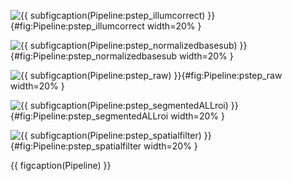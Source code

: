 <!-- MDFIGINCLUDE(Pipeline) -->
<div id="fig:Pipeline">


![{{ subfigcaption(Pipeline:pstep_illumcorrect) }}](img/Pipeline/pstep_illumcorrect.png){#fig:Pipeline:pstep_illumcorrect width=20% }

![{{ subfigcaption(Pipeline:pstep_normalizedbasesub) }}](img/Pipeline/pstep_normalizedbasesub.png){#fig:Pipeline:pstep_normalizedbasesub width=20% }

![{{ subfigcaption(Pipeline:pstep_raw) }}](img/Pipeline/pstep_raw.png){#fig:Pipeline:pstep_raw width=20% }

![{{ subfigcaption(Pipeline:pstep_segmentedALLroi) }}](img/Pipeline/pstep_segmentedALLroi.png){#fig:Pipeline:pstep_segmentedALLroi width=20% }

![{{ subfigcaption(Pipeline:pstep_spatialfilter) }}](img/Pipeline/pstep_spatialfilter.png){#fig:Pipeline:pstep_spatialfilter width=20% }

{{ figcaption(Pipeline) }}
</div>
<!-- /MDFIGINCLUDE(Pipeline) -->
